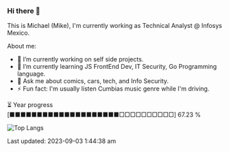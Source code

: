 ### Hi there 👋

This is Michael (Mike), I'm currently working as Technical Analyst @ Infosys Mexico.

About me:

- 🔭 I’m currently working on self side projects.
- 🌱 I’m currently learning JS FrontEnd Dev, IT Security, Go Programming language.
- 💬 Ask me about comics, cars, tech, and Info Security.
- ⚡ Fun fact: I'm usually listen Cumbias music genre while I'm driving.

⏳ Year progress  [■■■■■■■■■■■■■■■■■■■■□□□□□□□□□□]  67.23 %

![Top Langs](https://github-readme-stats-sigma-five.vercel.app/api/top-langs/?username=maycman&layout=compact&langs_count=10&theme=dark&hide=html,css)



Last updated: 2023-09-03 1:44:38 am